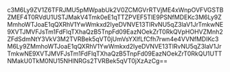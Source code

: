 c3M6Ly9ZV1Z6TFRJMU5pMWpabUk2V0ZCMGVrRTVjME4xWnpOVFVGSTBZMEF4T0RVdU1USTJMakV4Tmk0eE1qTTZPVEF5TlE9PSNfMDEKc3M6Ly9ZMmhoWTJoaE1qQXRhV1YwWmkxd2IyeDVNVE13TlRvNU5qZ3laV1JrTmkwNE9XVTJMVFJsTm1FdFlqTXhaQzB5TnpFd09EazNOekZrT0RkQVpHOHVZMnh2ZFdSdmNtY3VkV3M2TVRBek5qVT0jUmVsYXlfLfCfh7rwn4e4VVNfMDIKc3M6Ly9ZMmhoWTJoaE1qQXRhV1YwWmkxd2IyeDVNVE13TlRvNU5qZ3laV1JrTmkwNE9XVTJMVFJsTm1FdFlqTXhaQzB5TnpFd09EazNOekZrT0RkQU1UTTNMakU0TkM0NU15NHlNRGs2TVRBek5qVT0jXzAzCg==